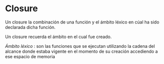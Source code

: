 # Closure

Un closure la combinación de una función y el ámbito léxico en cúal ha sido declarada dicha función.

Un closure recuerda el ámbito en el cual fue creado.

_Ámbito léxico_ : son las funciones que se ejecutan utilizando la cadena del alcance donde estaba vigente en el momento de su creación accediendo a ese espacio de memoria
